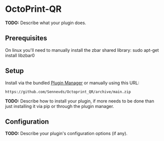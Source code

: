 # OctoPrint-QR

**TODO:** Describe what your plugin does.

## Prerequisites

On linux you'll need to manually install the zbar shared library:
sudo apt-get install libzbar0

## Setup

Install via the bundled [Plugin Manager](https://docs.octoprint.org/en/master/bundledplugins/pluginmanager.html)
or manually using this URL:

    https://github.com/Sennevds/Octoprint_QR/archive/main.zip

**TODO:** Describe how to install your plugin, if more needs to be done than just installing it via pip or through
the plugin manager.

## Configuration

**TODO:** Describe your plugin's configuration options (if any).
